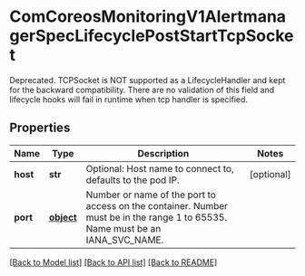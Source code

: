 # ComCoreosMonitoringV1AlertmanagerSpecLifecyclePostStartTcpSocket

Deprecated. TCPSocket is NOT supported as a LifecycleHandler and kept for the backward compatibility. There are no validation of this field and lifecycle hooks will fail in runtime when tcp handler is specified.
## Properties
Name | Type | Description | Notes
------------ | ------------- | ------------- | -------------
**host** | **str** | Optional: Host name to connect to, defaults to the pod IP. | [optional] 
**port** | [**object**](.md) | Number or name of the port to access on the container. Number must be in the range 1 to 65535. Name must be an IANA_SVC_NAME. | 

[[Back to Model list]](../README.md#documentation-for-models) [[Back to API list]](../README.md#documentation-for-api-endpoints) [[Back to README]](../README.md)


